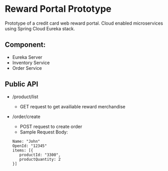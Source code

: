 # Reward Portal Prototype

Prototype of a credit card web reward portal. Cloud enabled microservices using Spring Cloud Eureka stack. 

## Component: 

* Eureka Server
* Inventory Service
* Order Service 

## Public API 
* /product/list
  * GET request to get availiable reward merchandise 

* /order/create
  * POST request to create order 
  * Sample Request Body:  
   ```
   Name: "John"
   OpenId: "12345"
   items: [{
      productId: "3300",
      productQuantity: 2
   }]
   ```


